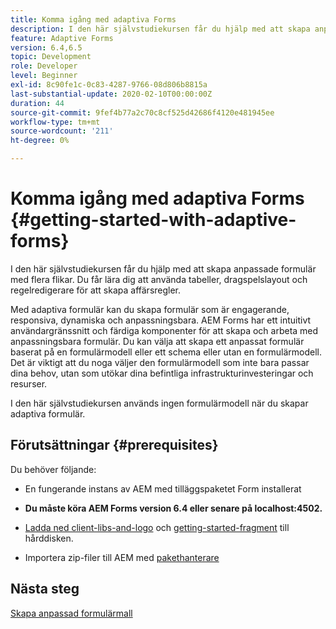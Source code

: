 ```yaml
---
title: Komma igång med adaptiva Forms
description: I den här självstudiekursen får du hjälp med att skapa anpassade formulär med flera flikar. Du får lära dig att använda tabeller, dragspelslayout och regelredigerare för att skapa affärsregler.
feature: Adaptive Forms
version: 6.4,6.5
topic: Development
role: Developer
level: Beginner
exl-id: 8c90fe1c-0c83-4287-9766-08d806b8815a
last-substantial-update: 2020-02-10T00:00:00Z
duration: 44
source-git-commit: 9fef4b77a2c70c8cf525d42686f4120e481945ee
workflow-type: tm+mt
source-wordcount: '211'
ht-degree: 0%

---
```


# Komma igång med adaptiva Forms {#getting-started-with-adaptive-forms}

I den här självstudiekursen får du hjälp med att skapa anpassade formulär med flera flikar. Du får lära dig att använda tabeller, dragspelslayout och regelredigerare för att skapa affärsregler.

Med adaptiva formulär kan du skapa formulär som är engagerande, responsiva, dynamiska och anpassningsbara. AEM Forms har ett intuitivt användargränssnitt och färdiga komponenter för att skapa och arbeta med anpassningsbara formulär. Du kan välja att skapa ett anpassat formulär baserat på en formulärmodell eller ett schema eller utan en formulärmodell. Det är viktigt att du noga väljer den formulärmodell som inte bara passar dina behov, utan som utökar dina befintliga infrastrukturinvesteringar och resurser.

I den här självstudiekursen används ingen formulärmodell när du skapar adaptiva formulär.

## Förutsättningar {#prerequisites}

Du behöver följande:

* En fungerande instans av AEM med tilläggspaketet Form installerat

* **Du måste köra AEM Forms version 6.4 eller senare på localhost:4502.**

* [Ladda ned client-libs-and-logo](assets/client-libs-and-logo.zip) och [getting-started-fragment](assets/getting-started-fragment.zip) till hårddisken.

* Importera zip-filer till AEM med [pakethanterare](http://localhost:4502/crx/packmgr/index.jsp)

## Nästa steg

[Skapa anpassad formulärmall](./create-adaptive-form-template.md)
